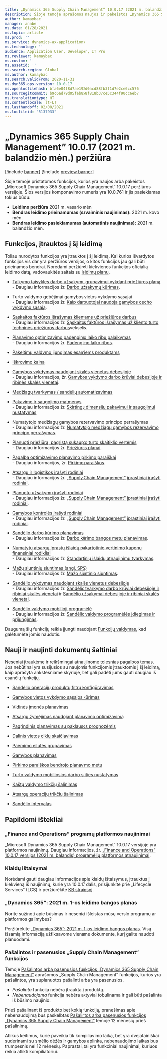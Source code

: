 ```yaml
---
title: „Dynamics 365 Supply Chain Management” 10.0.17 (2021 m. balandžio mėn.) peržiūra
description: Šioje temoje aprašomos naujos ir pakeistos „Dynamics 365 Supply Chain Management“ 10.0.17 versijos funkcijos.
author: kamaybac
manager: annbe
ms.date: 01/28/2021
ms.topic: article
ms.prod: ''
ms.service: dynamics-ax-applications
ms.technology: ''
audience: Application User, Developer, IT Pro
ms.reviewer: kamaybac
ms.custom: ''
ms.assetid: ''
ms.search.region: Global
ms.author: kamaybac
ms.search.validFrom: 2020-11-31
ms.dyn365.ops.version: 10.0.17
ms.openlocfilehash: bfa6e04f8d7ae192d0acd88fb3f1d7e2ce6cc576
ms.sourcegitcommit: b9c6ad79d05feb858f818b37ce5c344f90cc6eb7
ms.translationtype: HT
ms.contentlocale: lt-LT
ms.lasthandoff: 02/08/2021
ms.locfileid: "5137933"
---
```

# <a name="preview-of-dynamics-365-supply-chain-management-10017-april-2021"></a>„Dynamics 365 Supply Chain Management” 10.0.17 (2021 m. balandžio mėn.) peržiūra

[!include [banner](../includes/banner.md)]
[!include [preview banner](../includes/preview-banner.md)]

Šioje temoje pristatomos funkcijos, kurios yra naujos arba pakeistos „Microsoft Dynamics 365 Supply Chain Management“ 10.0.17 peržiūros versijoje. Šios versijos komponavimo numeris yra 10.0.761 ir jis pasiekiamas tokius būdu:

- **Leidimo peržiūra** 2021 m. vasario mėn
- **Bendras leidimo prieinamumas (savaiminis naujinimas):** 2021 m. kovo mėn.
- **Bendras leidimo pasiekiamumas (automatinis naujinimas):** 2021 m. balandžio mėn.

## <a name="features-included-in-this-release"></a>Funkcijos, įtrauktos į šį leidimą

Toliau nurodytos funkcijos yra įtrauktos į šį leidimą. Kai kurios išvardytos funkcijos vis dar yra peržiūros versijos, o kitos funkcijos jau gali būti prieinamos bendrai. Norėdami peržiūrėti kiekvienos funkcijos oficialią leidimo datą, vadovaukitės saitais su [leidimų planu](https://docs.microsoft.com/dynamics365-release-plan/2021wave1/finance-operations/dynamics365-supply-chain-management/planned-features).

- [Taikymo taisykles darbo užsakymų grupavimui vykdant priežiūros planą](https://docs.microsoft.com/dynamics365-release-plan/2021wave1/finance-operations/dynamics365-supply-chain-management/apply-rules-grouping-work-orders-while-running-maintenance-plan)<br> - Daugiau informacijos žr. [Darbo užsakymų kūrimas](../asset-management/preventive-and-reactive-maintenance/creating-work-orders.md).

<!-- KFM: Blocked for now. Dana will followup.
- [Approve and save vendor-submitted bank details](https://docs.microsoft.com/dynamics365-release-plan/2021wave1/finance-operations/dynamics365-supply-chain-management/approve-save-vendor-submitted-bank-details) 
-->

- Turto valdymo gebėjimai gamybos vietos vykdymo sąsajai<br> - Daugiau informacijos žr. [Kaip darbuotojai naudoja gamybos cecho vykdymo sąsają](../production-control/production-floor-execution-use.md).  <!-- KFM: Not yet published on release plan, but is ready. Should be in the next publish. -->

- [Sąskaitos faktūros išrašymas klientams už priežiūros darbus](https://docs.microsoft.com/dynamics365-release-plan/2021wave1/finance-operations/dynamics365-supply-chain-management/bill-customers-maintenance-work)<br> - Daugiau informacijos žr. [Sąskaitos faktūros išrašymas už kliento turto techninės priežiūros darbus](../asset-management/integration-to-project-management-and-accounting/customer-billing.md)vekselis.

- [Planavimo optimizavimo padengimo laiko ribų palaikymas](https://docs.microsoft.com/dynamics365-release-plan/2021wave1/finance-operations/dynamics365-supply-chain-management/coverage-time-fence-support-planning-optimization)<br> - Daugiau informacijos žr. [Padengimo laiko ribos](../master-planning/planning-optimization/coverage-time-fence.md).

- [Pakeitimų valdymo įjungimas esamiems produktams](https://docs.microsoft.com/dynamics365-release-plan/2021wave1/finance-operations/dynamics365-supply-chain-management/enable-change-management-existing-products)

<!-- KFM: Add this when the feature appears in release plan at next update:
- Enterprise-scale inventory performance improvements and archiving  -->

- [Iškrovimo kaina](https://docs.microsoft.com/dynamics365-release-plan/2021wave1/finance-operations/dynamics365-supply-chain-management/landed-cost)

- [Gamybos vykdymas naudojant skalės vienetus debesijoje](https://docs.microsoft.com/dynamics365-release-plan/2021wave1/finance-operations/dynamics365-supply-chain-management/manufacturing-execution-scale-units-cloud)<br> - Daugiau informacijos, žr. [Gamybos vykdymo darbo krūviai debesijoje ir ribinės skalės vienetai](../cloud-edge/cloud-edge-workload-manufacturing.md).

- [Medžiagų tvarkymas / sandėlių automatizavimas](https://docs.microsoft.com/dynamics365-release-plan/2019wave2/dynamics365-supply-chain-management/material-handlingwarehouse-automation) <!-- KFM: Update RP link when the new one goes live -->

- [Pakavimo ir saugojimo matmenys](https://docs.microsoft.com/dynamics365-release-plan/2019wave2/dynamics365-supply-chain-management/packing-vs.-storage-dimensions)<br> - Daugiau informacijos žr. [Skirtingų dimensijų pakavimui ir saugojimui nustatymas](../warehousing/packing-vs-storage-dimensions.md)

- Numatytojo medžiagų gamybos rezervavimo principo perrašymas<br> - Daugiau informacijos žr. [Numatytojo medžiagų gamybos rezervavimo principo perrašymas](../production-control/override-default-reservation-principle.md). <!-- KFM: Not yet published on release plan, but is ready. Should be in the next publish. -->

- [Planuoti priežiūrą, pagrįstą sukaupto turto skaitiklio vertėmis](https://docs.microsoft.com/dynamics365-release-plan/2021wave1/finance-operations/dynamics365-supply-chain-management/plan-maintenance-based-accumulated-asset-counter-values)<br> - Daugiau informacijos žr. [Priežiūros planai](../asset-management/preventive-and-reactive-maintenance/maintenance-plans.md).

- [Pagalba optimizavimo planavimo pirkimo paraiškai](https://docs.microsoft.com/dynamics365-release-plan/2021wave1/finance-operations/dynamics365-supply-chain-management/purchase-requisition-support-planning-optimization)<br> - Daugiau informacijos, žr. [Pirkimo paraiškos](../master-planning/planning-optimization/purchase-requisitions.md).

- [Atsargų ir logistikos įrašyti rodiniai](https://docs.microsoft.com/dynamics365-release-plan/2021wave1/finance-operations/dynamics365-supply-chain-management/saved-views-inventory-logistics)<br> - Daugiau informacijos žr. [„Supply Chain Management” įprastiniai įrašyti rodiniai](saved-views-scm.md).

- [Planuotų užsakymų įrašyti rodiniai](https://docs.microsoft.com/dynamics365-release-plan/2021wave1/finance-operations/dynamics365-supply-chain-management/saved-views-planned-orders)<br> - Daugiau informacijos žr. [„Supply Chain Management” įprastiniai įrašyti rodiniai](saved-views-scm.md).

- [Gamybos kontrolės įrašyti rodiniai](https://docs.microsoft.com/dynamics365-release-plan/2021wave1/finance-operations/dynamics365-supply-chain-management/saved-views-production-control)<br> - Daugiau informacijos žr. [„Supply Chain Management” įprastiniai įrašyti rodiniai](saved-views-scm.md).

- [Sandėlio darbo kūrimo planavimas](https://docs.microsoft.com/dynamics365-release-plan/2021wave1/finance-operations/dynamics365-supply-chain-management/schedule-warehouse-work-creation)<br> - Daugiau informacijos žr. [Darbo kūrimo bangos metu planavimas](../warehousing/configure-wave-schedule-work-creation.md).

- [Numatytų atsargų įprastų išlaidų pakartotinio vertinimo kuponų finansiniai rodikliai](https://docs.microsoft.com/dynamics365-release-plan/2021wave1/finance-operations/dynamics365-supply-chain-management/set-default-financial-dimensions-inventory-standard-cost-revaluation-vouchers)<br> - Daugiau informacijos žr. [Standartinių išlaidų atnaujinimų tvarkymas](../cost-management/manage-standard-cost-updates.md).

- [Mažų siuntinių siuntimas (angl. SPS)](https://docs.microsoft.com/dynamics365-release-plan/2019wave2/dynamics365-supply-chain-management/small-package-shipping-sps)<br> - Daugiau informacijos žr. [Mažo siuntinio siuntimas](../warehousing/small-parcel-shipping.md). <!-- KFM: Update RP link when the new one goes live -->

- [Sandėlio vykdymas naudojant skalės vienetus debesijoje](https://docs.microsoft.com/dynamics365-release-plan/2021wave1/finance-operations/dynamics365-supply-chain-management/warehouse-execution-scale-units-cloud)<br> - Daugiau informacijos žr. [Sandėlio tvarkymo darbo krūviai debesijoje ir ribiniai skalės vienetai](../cloud-edge/cloud-edge-workload-warehousing.md) ir [Sandėlio užsakymai debesijoje ir ribiniai skalės vienetai](../cloud-edge/cloud-edge-warehouse-order.md).

- [Sandėlio valdymo mobilioji programėlė](https://docs.microsoft.com/dynamics365-release-plan/2021wave1/finance-operations/dynamics365-supply-chain-management/warehouse-management-mobile-application)<br> - Daugiau informacijos žr. [Sandėlio valdymo programėlės įdiegimas ir prijungimas](../warehousing/install-configure-warehouse-management-app.md).

Daugumą šių funkcijų reikia įjungti naudojant [Funkcijų valdymas](../../fin-ops-core/fin-ops/get-started/feature-management/feature-management-overview.md), kad galėtumėte jomis naudotis.

## <a name="new-and-updated-documentation-resources"></a>Nauji ir naujinti dokumentų šaltiniai

Neseniai įtraukėme ir reikšmingai atnaujinome tolesnias pagalbos temas. Jos nebūtinai yra susijusios su naujomis funkcijomis įtrauktomis į šį leidimą, kaip aprašyta ankstesniame skyriuje, bet gali padėti jums gauti daugiau iš esančių funkcijų.

- [Sandėlio operacijų produktų filtrų konfigūravimas](../warehousing/filters-and-filter-codes.md)

- [Gamybos vietos vykdymo sąsajos kūrimas](../production-control/production-floor-execution-tabs.md)

- [Vidinės įmonės planavimas](../master-planning/planning-optimization/Intercompany-planning.md)

- [Atsargų žymėjimas naudojant planavimo optimizavimą](../master-planning/planning-optimization/marking.md)

- [Pagrindinis planavimas su paklausos prognozėmis](../master-planning/planning-optimization/demand-forecast.md)

- [Dalinis vietos ciklų skaičiavimas](../warehousing/partial-location-cycle-counting.md)

- [Paėmimo eilutės grupavimas](../warehousing/pick-line-grouping.md)

- [Gamybos planavimas](../master-planning/planning-optimization/production-planning.md) <!--KFM: Remember to add YouTube link to this topic -->

- [Pirkimo paraiškos bendrojo planavimo metu](../master-planning/planning-optimization/purchase-requisitions.md)

- [Turto valdymo mobiliosios darbo srities nustatymas](../asset-management/set-up-asset-management-mobile.md)

- [Kaštų valdymo trikčių šalinimas](../cost-management/troubleshoot-costmanagement.md)

- [Atsargų operacijų trikčių šalinimas](../inventory/troubleshoot-inventory-operations.md)

- [Sandėlio intervalas](../warehousing/warehouse-slotting.md)

## <a name="additional-resources"></a>Papildomi ištekliai

### <a name="platform-updates-for-finance-and-operations-apps"></a>„Finance and Operations” programų platformos naujinimai

„Microsoft Dynamics 365 Supply Chain Management“ 10.0.17 versijoje yra platformos naujinimų. Daugiau informacijos, žr. [„Finance and Operations” 10.0.17 versijos (2021 m. balandis) programėlių platformos atnaujinimai](../../fin-ops-core/dev-itpro/get-started/whats-new-platform-updates-10-0-17.md).

### <a name="bug-fixes"></a>Klaidų ištaisymai

Norėdami gauti daugiau informacijos apie klaidų ištaisymus, įtrauktus į kiekvieną iš naujinimų, kurie yra 10.0.17 dalis, prisijunkite prie „Lifecycle Services“ (LCS) ir peržiūrėkite [KB straipsnį](https://fix.lcs.dynamics.com/Issue/Details?bugId=551039&dbType=3&qc=91219e7c3fc585acb17b810c915c3cbea499403538520c40e54de43a53aea6a8).

### <a name="dynamics-365-2021-release-wave-1-plan"></a>„Dynamics 365“: 2021 m. 1-os leidimo bangos planas

Norite sužinoti apie būsimas ir neseniai išleistas mūsų verslo programų ar platformos galimybes?

Peržiūrėkite [„Dynamics 365“: 2021 m. 1-os leidimo bangos planas](https://docs.microsoft.com/dynamics365-release-plan/2021wave1/). Visą išsamią informaciją užfiksavome viename dokumente, kurį galite naudoti planuodami.

### <a name="removed-and-deprecated-supply-chain-management-features"></a>Pašalintos ir pasenusios „Supply Chain Management“ funkcijos

Temoje [Pašalintos arba pasenusios funkcijos „Dynamics 365 Supply Chain Management“](removed-deprecated-features-scm-updates.md) aprašomos „Supply Chain Management“ funkcijos, kurios yra pašalintos, yra suplanuotos pašalinti arba yra pasenusios.

- *Pašalinta* funkcija nebėra įtraukta į produktą.
- *Nebenaudojama* funkcija nebėra aktyviai tobulinama ir gali būti pašalinta iš būsimo naujinio.

Prieš pašalinant iš produkto bet kokią funkciją, pranešimas apie nebenaudojimą bus paskelbtas [Pašalintos arba pasenusios funkcijos „Dynamics 365 Supply Chain Management“](removed-deprecated-features-scm-updates.md) temoje 12 mėnesių prieš pašalinimą.

Atlikus keitimus, kurie paveikia tik kompiliavimo laiką, bet yra dvejatainiškai suderinami su smėlio dėžės ir gamybos aplinka, nebenaudojimo laikas bus trumpesnis nei 12 mėnesių. Paprastai, tai yra funkciniai naujinimai, kuriuos reikia atlikti kompiliatoriui.
